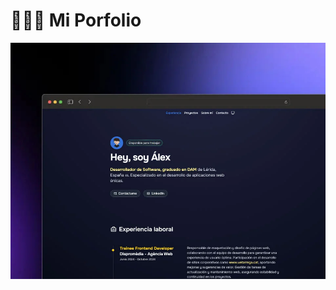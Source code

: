 # 👨🏻‍💻 Mi Porfolio

<div align="center">
<a href="https://porfolioalexrodgon.netlify.app/" target="_blank">
<img src="./public/porfolio.webp">
</a>
<p></p>
</div>

<p></p>
